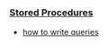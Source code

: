 ### [Stored Procedures](https://learn.microsoft.com/en-us/azure/cosmos-db/nosql/how-to-use-stored-procedures-triggers-udfs?tabs=dotnet-sdk-v2)

- [how to write queries](https://learn.microsoft.com/en-us/azure/cosmos-db/nosql/query/subquery)
